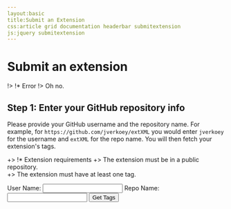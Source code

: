 ```yaml
---
layout:basic
title:Submit an Extension
css:article grid documentation headerbar submitextension
js:jquery submitextension
---
```


<div id="content">
<div class="fixed-width" markdown="1">

Submit an extension
===================

<? if (isset($error_message)) { ?>

!> !* Error
!> Oh no. <?= $error_message ?>
  
<? } ?>

Step 1: Enter your GitHub repository info
-----------------------------------------

Please provide your GitHub username and the repository name. For example,
for `https://github.com/jverkoey/extXML` you would enter `jverkoey` for the username and
`extXML` for the repo name. You will then fetch your extension's tags.

+> !* Extension requirements
+> The extension must be in a public repository.    
+> The extension must have at least one tag.

<form action="/extensions/submit" method="POST" id="submitextension">
  <label for="username">User Name: <input id="username" name="username" type="text" /></label>
  <label for="reponame">Repo Name: <input id="reponame" name="reponame" type="text" /></label>
  <input type="submit" value="Get Tags" />
</form>

<div id="step2" class="repoinfo"></div>
<div id="step3"></div>

</div> <!-- .fixed-width -->
</div> <!-- #content -->
